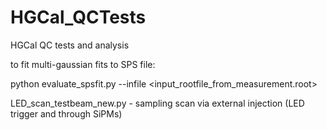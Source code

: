 # HGCal_QCTests
HGCal QC tests and analysis

to fit multi-gaussian fits to SPS file:

python evaluate_spsfit.py --infile <input_rootfile_from_measurement.root>

LED_scan_testbeam_new.py - sampling scan via external injection (LED trigger and through SiPMs)
